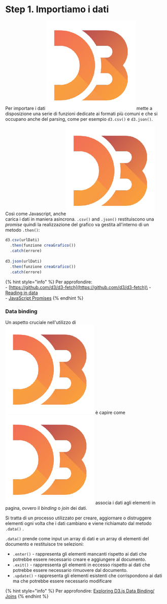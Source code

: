 # Step 1. Importiamo i dati

Per importare i dati <img src="../../.gitbook/assets/1562726.png" alt="" data-size="line"> mette a disposizione una serie di funzioni dedicate ai formati più comuni e che si occupano anche del parsing, come per esempio `d3.csv()` e `d3.json()`.

Così come Javascript, anche<img src="../../.gitbook/assets/1562726.png" alt="" data-size="line"> carica i dati in maniera asincrona. `.csv()` and `.json()` restituiscono una _promise_ quindi la realizzazione del grafico va gestita all'interno di un metodo `.then()`:

```javascript
d3.csv(urlDati)
  .then(funzione creaGrafico())
  .catch(errore)

d3.json(urlDati)
  .then(funzione creaGrafico())
  .catch(errore)
```

{% hint style="info" %}
Per approfondire: \
\- [https://github.com/d3/d3-fetch](https://github.com/d3/d3-fetch)\
\- [Reading in data](http://learnjsdata.com/read\_data.html)\
\- [JavaScript Promises](https://www.freecodecamp.org/news/javascript-promise-methods/)
{% endhint %}

### Data binding

Un aspetto cruciale nell'utilizzo di <img src="../../.gitbook/assets/1562726.png" alt="" data-size="line"> è capire come <img src="../../.gitbook/assets/1562726.png" alt="" data-size="line"> associa i dati agli elementi in pagina, ovvero il _binding_ o _join_ dei dati.

Si tratta di un processo utilizzato per creare, aggiornare o distruggere elementi ogni volta che i dati cambiano e viene richiamato dal metodo  `.data()` .

`.data()` prende come input un array di dati e un array di elementi del documento e restituisce tre selezioni:

* `.enter()` - rappresenta gli elementi mancanti rispetto ai dati che potrebbe essere necessario creare e aggiungere al documento.
* `.exit()` - rappressenta gli elementi in eccesso rispetto ai dati che potrebbe essere necessario rimuovere dal documento.
* `.update()` - rappresenta gli elementi esistenti che corrispondono ai dati ma che potrebbe essere necessario modificare

{% hint style="info" %}
Per approfondire: [Exploring D3.js Data Binding/ Joins](https://www.youtube.com/watch?v=ZOeWdkq-L90)
{% endhint %}
